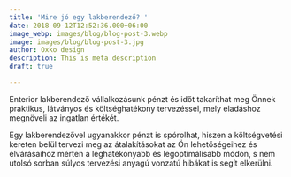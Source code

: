 ```yaml
---
title: 'Mire jó egy lakberendező? '
date: 2018-09-12T12:52:36.000+06:00
image_webp: images/blog/blog-post-3.webp
image: images/blog/blog-post-3.jpg
author: Oxko design
description: This is meta description
draft: true

---
```

Enterior lakberendező vállalkozásunk pénzt és időt takaríthat meg Önnek praktikus, látványos és költséghatékony tervezéssel, mely eladáshoz megnöveli az ingatlan értékét.

Egy lakberendezővel ugyanakkor pénzt is spórolhat, hiszen a költségvetési kereten belül tervezi meg az átalakításokat az Ön lehetőségeihez és elvárásaihoz mérten a leghatékonyabb és legoptimálisabb módon, s nem utolsó sorban súlyos tervezési anyagú vonzatú hibákat is segít elkerülni.